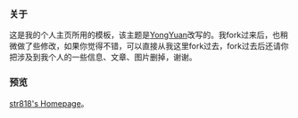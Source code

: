 ### 关于

这是我的个人主页所用的模板，该主题是[YongYuan](http://yongyuan.name/)改写的。我fork过来后，也稍微做了些修改，如果你觉得不错，可以直接从我这里fork过去，fork过去后还请你把涉及到我个人的一些信息、文章、图片删掉，谢谢。

### 预览

[str818's Homepage](http://str818.github.io/)。


